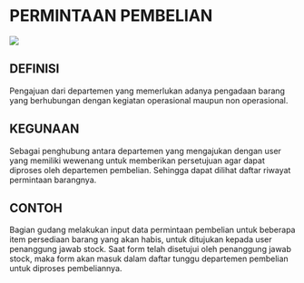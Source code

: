 # PERMINTAAN PEMBELIAN

![](_media/id/pembelian/permintaan-pembelian.jpg)

## DEFINISI
Pengajuan dari departemen yang memerlukan adanya pengadaan barang yang berhubungan dengan kegiatan operasional maupun non operasional.

## KEGUNAAN
Sebagai penghubung antara departemen yang mengajukan dengan user yang memiliki wewenang untuk memberikan persetujuan agar dapat diproses oleh departemen pembelian. Sehingga dapat dilihat daftar riwayat permintaan barangnya.

## CONTOH
Bagian gudang melakukan input data permintaan pembelian untuk beberapa item persediaan barang yang akan habis, untuk ditujukan kepada user penanggung jawab stock. Saat form telah disetujui oleh penanggung jawab stock, maka form akan masuk dalam daftar tunggu departemen pembelian untuk diproses pembeliannya.

